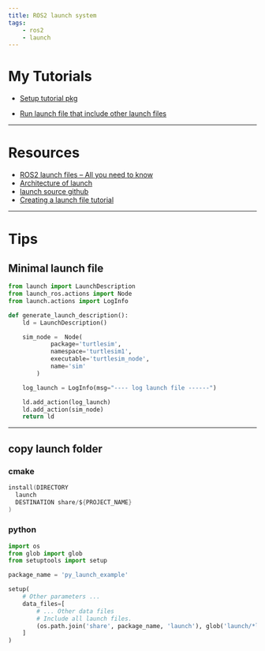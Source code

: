```yaml
---
title: ROS2 launch system
tags:
    - ros2
    - launch
---
```


# My Tutorials
- [Setup tutorial pkg](setup.md)


- [Run launch file that include other launch files](launch_with_include.md)


---

# Resources
- [ROS2 launch files – All you need to know](https://roboticscasual.com/tutorial-ros2-launch-files-all-you-need-to-know/)
- [Architecture of launch](https://github.com/ros2/launch/blob/humble/launch/doc/source/architecture.rst#id71)
- [launch source github](https://github.com/ros2/launch/tree/humble/launch)
- [Creating a launch file tutorial](https://docs.ros.org/en/humble/Tutorials/Intermediate/Launch/Creating-Launch-Files.html)


---

# Tips
## Minimal launch file

```python
from launch import LaunchDescription
from launch_ros.actions import Node
from launch.actions import LogInfo

def generate_launch_description():
    ld = LaunchDescription()

    sim_node =  Node(
            package='turtlesim',
            namespace='turtlesim1',
            executable='turtlesim_node',
            name='sim'
        )

    log_launch = LogInfo(msg="---- log launch file ------")

    ld.add_action(log_launch)
    ld.add_action(sim_node)
    return ld
```

---

## copy launch folder
### cmake

```c
install(DIRECTORY
  launch
  DESTINATION share/${PROJECT_NAME}
)
```

### python

```python
import os
from glob import glob
from setuptools import setup

package_name = 'py_launch_example'

setup(
    # Other parameters ...
    data_files=[
        # ... Other data files
        # Include all launch files.
        (os.path.join('share', package_name, 'launch'), glob('launch/*launch.[pxy][yma]*'))
    ]
)
```